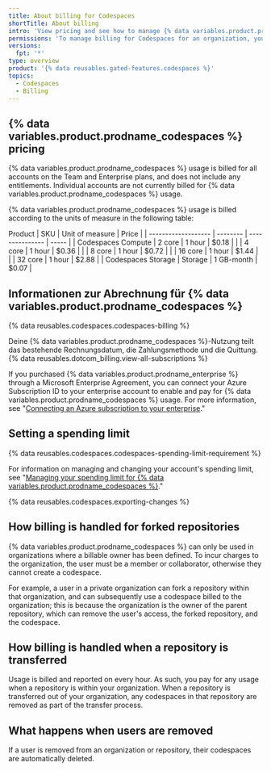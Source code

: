 ```yaml
---
title: About billing for Codespaces
shortTitle: About billing
intro: 'View pricing and see how to manage {% data variables.product.prodname_codespaces %} billing for your organization.'
permissions: 'To manage billing for Codespaces for an organization, you must be an organization owner or a billing manager.'
versions:
  fpt: '*'
type: overview
product: '{% data reusables.gated-features.codespaces %}'
topics:
  - Codespaces
  - Billing
---
```


## {% data variables.product.prodname_codespaces %} pricing

{% data variables.product.prodname_codespaces %} usage is billed for all accounts on the Team and Enterprise plans, and does not include any entitlements. Individual accounts are not currently billed for {% data variables.product.prodname_codespaces %} usage.

{% data variables.product.prodname_codespaces %} usage is billed according to the units of measure in the following table:

 Product              | SKU      | Unit of measure | Price | | ------------------- | -------- | --------------- | ----- | | Codespaces Compute  |  2 core  | 1 hour          | $0.18 | |                     |  4 core  | 1 hour          | $0.36 | |                     |  8 core  | 1 hour          | $0.72 | |                     |  16 core | 1 hour          | $1.44 | |                     |  32 core | 1 hour          | $2.88 | | Codespaces Storage  |  Storage | 1 GB-month      | $0.07 |

## Informationen zur Abrechnung für {% data variables.product.prodname_codespaces %}

{% data reusables.codespaces.codespaces-billing %}

Deine {% data variables.product.prodname_codespaces %}-Nutzung teilt das bestehende Rechnungsdatum, die Zahlungsmethode und die Quittung. {% data reusables.dotcom_billing.view-all-subscriptions %}

If you purchased {% data variables.product.prodname_enterprise %} through a Microsoft Enterprise Agreement, you can connect your Azure Subscription ID to your enterprise account to enable and pay for {% data variables.product.prodname_codespaces %} usage. For more information, see "[Connecting an Azure subscription to your enterprise](/github/setting-up-and-managing-your-enterprise/connecting-an-azure-subscription-to-your-enterprise)."

## Setting a spending limit

{% data reusables.codespaces.codespaces-spending-limit-requirement %}

For information on managing and changing your account's spending limit, see "[Managing your spending limit for {% data variables.product.prodname_codespaces %}](/billing/managing-billing-for-github-codespaces/managing-spending-limits-for-codespaces)."

{% data reusables.codespaces.exporting-changes %}

## How billing is handled for forked repositories

{% data variables.product.prodname_codespaces %} can only be used in organizations where a billable owner has been defined. To incur charges to the organization, the user must be a member or collaborator, otherwise they cannot create a codespace.

For example, a user in a private organization can fork a repository within that organization, and can subsequently use a codespace billed to the organization; this is because the organization is the owner of the parent repository, which can remove the user's access, the forked repository, and the codespace.

## How billing is handled when a repository is transferred

Usage is billed and reported on every hour. As such, you pay for any usage when a repository is within your organization. When a repository is transferred out of your organization, any codespaces in that repository are removed as part of the transfer process.

## What happens when users are removed

If a user is removed from an organization or repository, their codespaces are automatically deleted. 

